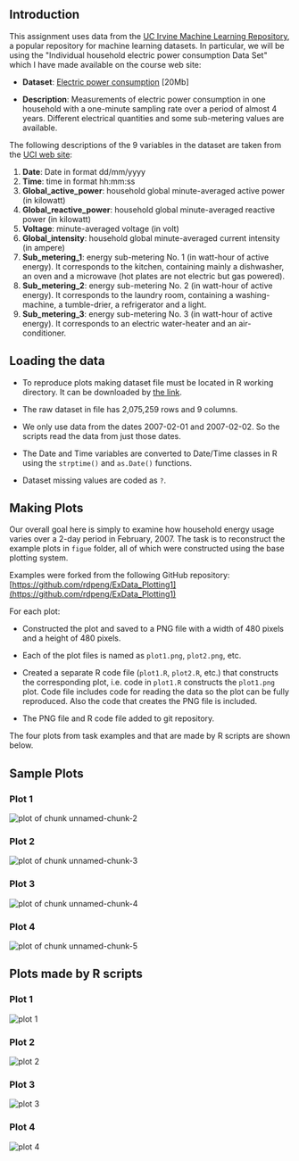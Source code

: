 ## Introduction

This assignment uses data from
the <a href="http://archive.ics.uci.edu/ml/">UC Irvine Machine
Learning Repository</a>, a popular repository for machine learning
datasets. In particular, we will be using the "Individual household
electric power consumption Data Set" which I have made available on
the course web site:


* <b>Dataset</b>: <a href="https://d396qusza40orc.cloudfront.net/exdata%2Fdata%2Fhousehold_power_consumption.zip">Electric power consumption</a> [20Mb]

* <b>Description</b>: Measurements of electric power consumption in
one household with a one-minute sampling rate over a period of almost
4 years. Different electrical quantities and some sub-metering values
are available.


The following descriptions of the 9 variables in the dataset are taken
from
the <a href="https://archive.ics.uci.edu/ml/datasets/Individual+household+electric+power+consumption">UCI
web site</a>:

<ol>
<li><b>Date</b>: Date in format dd/mm/yyyy </li>
<li><b>Time</b>: time in format hh:mm:ss </li>
<li><b>Global_active_power</b>: household global minute-averaged active power (in kilowatt) </li>
<li><b>Global_reactive_power</b>: household global minute-averaged reactive power (in kilowatt) </li>
<li><b>Voltage</b>: minute-averaged voltage (in volt) </li>
<li><b>Global_intensity</b>: household global minute-averaged current intensity (in ampere) </li>
<li><b>Sub_metering_1</b>: energy sub-metering No. 1 (in watt-hour of active energy). It corresponds to the kitchen, containing mainly a dishwasher, an oven and a microwave (hot plates are not electric but gas powered). </li>
<li><b>Sub_metering_2</b>: energy sub-metering No. 2 (in watt-hour of active energy). It corresponds to the laundry room, containing a washing-machine, a tumble-drier, a refrigerator and a light. </li>
<li><b>Sub_metering_3</b>: energy sub-metering No. 3 (in watt-hour of active energy). It corresponds to an electric water-heater and an air-conditioner.</li>
</ol>


## Loading the data

* To reproduce plots making dataset file must be located in R working directory. It can be downloaded by <a href="https://d396qusza40orc.cloudfront.net/exdata%2Fdata%2Fhousehold_power_consumption.zip">the link</a>.

* The raw dataset in file has 2,075,259 rows and 9 columns.

* We only use data from the dates 2007-02-01 and
2007-02-02. So the scripts read the data from just those dates.

* The Date and Time variables are converted to Date/Time classes in R using the `strptime()` and `as.Date()`
functions.

* Dataset missing values are coded as `?`.


## Making Plots

Our overall goal here is simply to examine how household energy usage
varies over a 2-day period in February, 2007. The task is to
reconstruct the example plots in `figue` folder, all of which were constructed
using the base plotting system.

Examples were forked from the following GitHub repository:
[https://github.com/rdpeng/ExData_Plotting1](https://github.com/rdpeng/ExData_Plotting1)


For each plot:

* Constructed the plot and saved to a PNG file with a width of 480
pixels and a height of 480 pixels.

* Each of the plot files is named as `plot1.png`, `plot2.png`, etc.

* Created a separate R code file (`plot1.R`, `plot2.R`, etc.) that
constructs the corresponding plot, i.e. code in `plot1.R` constructs
the `plot1.png` plot. Code file includes code for reading
the data so the plot can be fully reproduced. Also the code that creates the PNG file is included.

* The PNG file and R code file added to git repository.


The four plots from task examples and that are made by R scripts are shown below. 


## Sample Plots


### Plot 1


![plot of chunk unnamed-chunk-2](figure/unnamed-chunk-2.png) 


### Plot 2

![plot of chunk unnamed-chunk-3](figure/unnamed-chunk-3.png) 


### Plot 3

![plot of chunk unnamed-chunk-4](figure/unnamed-chunk-4.png) 


### Plot 4

![plot of chunk unnamed-chunk-5](figure/unnamed-chunk-5.png) 



## Plots made by R scripts


### Plot 1


![plot 1](plot1.png) 


### Plot 2

![plot 2](plot2.png) 


### Plot 3

![plot 3](plot3.png) 


### Plot 4

![plot 4](plot4.png)

